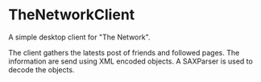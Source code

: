 TheNetworkClient
==========

A simple desktop client for "The Network". 

The client gathers the latests post of friends and followed pages. The information are send using XML encoded objects. A SAXParser is used to decode the objects.